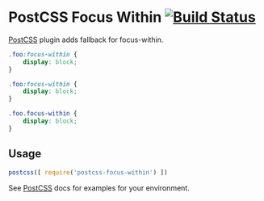 # PostCSS Focus Within [![Build Status][ci-img]][ci]

[PostCSS] plugin adds fallback for focus-within.

[PostCSS]: https://github.com/postcss/postcss
[ci-img]:  https://travis-ci.org/seanus1138/postcss-focus-within.svg
[ci]:      https://travis-ci.org/seanus1138/postcss-focus-within

```css
.foo:focus-within {
    display: block;
}
```

```css
.foo:focus-within {
    display: block;
}

.foo.focus-within {
    display: block;
}
```

## Usage

```js
postcss([ require('postcss-focus-within') ])
```

See [PostCSS] docs for examples for your environment.

